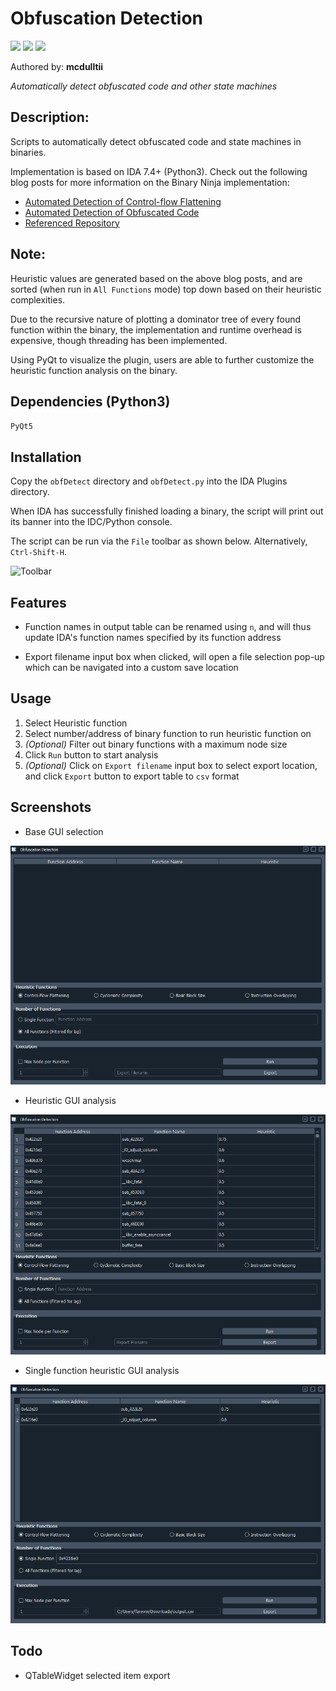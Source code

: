 # Obfuscation Detection
[![](https://img.shields.io/badge/Category-Obfuscation-E5A505?style=flat-square)]() [![](https://img.shields.io/badge/Language-Python-E5A505?style=flat-square)]() [![](https://img.shields.io/badge/Version-1.6-E5A505?style=flat-square&color=green)]()

Authored by: **mcdulltii**

_Automatically detect obfuscated code and other state machines_

## Description:

Scripts to automatically detect obfuscated code and state machines in binaries.

Implementation is based on IDA 7.4+ (Python3). Check out the following blog posts for more information on the Binary Ninja implementation:

* [Automated Detection of Control-flow Flattening](https://synthesis.to/2021/03/03/flattening_detection.html)
* [Automated Detection of Obfuscated Code](https://synthesis.to/2021/08/10/obfuscation_detection.html)
* [Referenced Repository](https://github.com/mrphrazer/obfuscation_detection)

## Note:

Heuristic values are generated based on the above blog posts, and are sorted (when run in `All Functions` mode) top down based on their heuristic complexities.

Due to the recursive nature of plotting a dominator tree of every found function within the binary, the implementation and runtime overhead is expensive, though threading has been implemented.

Using PyQt to visualize the plugin, users are able to further customize the heuristic function analysis on the binary.

## Dependencies (Python3)

`PyQt5`

## Installation

Copy the `obfDetect` directory and `obfDetect.py` into the IDA Plugins directory.

When IDA has successfully finished loading a binary, the script will print out its banner into the IDC/Python console. 

The script can be run via the `File` toolbar as shown below. Alternatively, `Ctrl-Shift-H`.

![Toolbar](img/toolbar.png)

## Features

- Function names in output table can be renamed using `n`, and will thus update IDA's function names specified by its function address

- Export filename input box when clicked, will open a file selection pop-up which can be navigated into a custom save location

## Usage

1. Select Heuristic function
2. Select number/address of binary function to run heuristic function on
3. *(Optional)* Filter out binary functions with a maximum node size
4. Click `Run` button to start analysis
5. *(Optional)* Click on `Export filename` input box to select export location, and click `Export` button to export table to `csv` format

## Screenshots

- Base GUI selection

![Base GUI](img/basegui.png)

- Heuristic GUI analysis

![Heuristic analysis](img/heuristic_gui.png)

- Single function heuristic GUI analysis

![Single heuristic analysis](img/singleheuristic_gui.png)

## Todo

- QTableWidget selected item export
